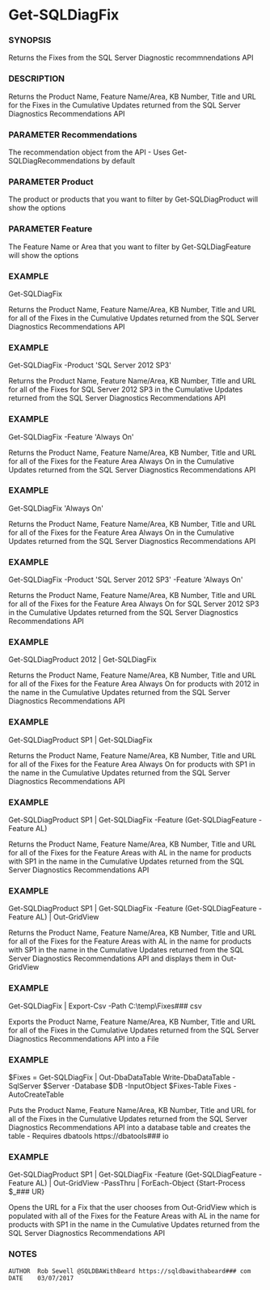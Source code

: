 # Get-SQLDiagFix 

### SYNOPSIS
Returns the Fixes from the SQL Server Diagnostic recommnendations API 

### DESCRIPTION
Returns the Product Name, Feature Name/Area, KB Number, Title and URL for the
Fixes in the Cumulative Updates returned from the SQL Server Diagnostics Recommendations API

### PARAMETER Recommendations
The recommendation object from the API - Uses Get-SQLDiagRecommendations by default

### PARAMETER Product
The product or products that you want to filter by Get-SQLDiagProduct will show the options

### PARAMETER Feature
The Feature Name or Area that you want to filter by Get-SQLDiagFeature will show the options

### EXAMPLE
Get-SQLDiagFix

Returns the Product Name, Feature Name/Area, KB Number, Title and URL for all of the
Fixes in the Cumulative Updates returned from the SQL Server Diagnostics Recommendations API

### EXAMPLE
Get-SQLDiagFix -Product 'SQL Server 2012 SP3'

Returns the Product Name, Feature Name/Area, KB Number, Title and URL for all of the Fixes for 
SQL Server 2012 SP3 in the Cumulative Updates returned from the SQL Server Diagnostics Recommendations API

### EXAMPLE
Get-SQLDiagFix -Feature 'Always On'

Returns the Product Name, Feature Name/Area, KB Number, Title and URL for all of the Fixes for the
Feature Area Always On in the Cumulative Updates returned from the SQL Server Diagnostics Recommendations API

### EXAMPLE
Get-SQLDiagFix 'Always On'

Returns the Product Name, Feature Name/Area, KB Number, Title and URL for all of the Fixes for the
Feature Area Always On in the Cumulative Updates returned from the SQL Server Diagnostics Recommendations API

### EXAMPLE
Get-SQLDiagFix -Product 'SQL Server 2012 SP3' -Feature 'Always On'

Returns the Product Name, Feature Name/Area, KB Number, Title and URL for all of the Fixes for the
Feature Area Always On for SQL Server 2012 SP3 in the Cumulative Updates returned from the SQL Server 
Diagnostics Recommendations API

### EXAMPLE
Get-SQLDiagProduct 2012 | Get-SQLDiagFix 

Returns the Product Name, Feature Name/Area, KB Number, Title and URL for all of the Fixes for the
Feature Area Always On for products with 2012 in the name in the Cumulative Updates returned from 
the SQL Server Diagnostics Recommendations API

### EXAMPLE
Get-SQLDiagProduct SP1 | Get-SQLDiagFix 

Returns the Product Name, Feature Name/Area, KB Number, Title and URL for all of the Fixes for the
Feature Area Always On for products with SP1 in the name in the Cumulative Updates returned from 
the SQL Server Diagnostics Recommendations API

### EXAMPLE
Get-SQLDiagProduct SP1 | Get-SQLDiagFix -Feature (Get-SQLDiagFeature -Feature AL)

Returns the Product Name, Feature Name/Area, KB Number, Title and URL for all of the Fixes for the
Feature Areas with AL in the name for products with SP1 in the name in the Cumulative Updates returned
from the SQL Server Diagnostics Recommendations API

### EXAMPLE
Get-SQLDiagProduct SP1 | Get-SQLDiagFix -Feature (Get-SQLDiagFeature -Feature AL) | Out-GridView

Returns the Product Name, Feature Name/Area, KB Number, Title and URL for all of the Fixes for the
Feature Areas with AL in the name for products with SP1 in the name in the Cumulative Updates returned
from the SQL Server Diagnostics Recommendations API and displays them in Out-GridView

### EXAMPLE
Get-SQLDiagFix | Export-Csv -Path C:\temp\Fixes### csv

Exports the Product Name, Feature Name/Area, KB Number, Title and URL for all of the Fixes in the 
Cumulative Updates returned from the SQL Server Diagnostics Recommendations API into a File

### EXAMPLE
$Fixes =  Get-SQLDiagFix | Out-DbaDataTable
Write-DbaDataTable -SqlServer $Server -Database $DB -InputObject $Fixes-Table Fixes -AutoCreateTable

Puts the Product Name, Feature Name/Area, KB Number, Title and URL for all of the Fixes in the 
Cumulative Updates returned from the SQL Server Diagnostics Recommendations API into a 
database table and creates the table - Requires dbatools https://dbatools### io

### EXAMPLE
Get-SQLDiagProduct SP1 | Get-SQLDiagFix -Feature (Get-SQLDiagFeature -Feature AL) | Out-GridView -PassThru | ForEach-Object {Start-Process $_### UR}

Opens the URL for a Fix that the user chooses from Out-GridView which is populated with all of the Fixes for the
Feature Areas with AL in the name for products with SP1 in the name in the Cumulative Updates returned
from the SQL Server Diagnostics Recommendations API 

### NOTES
    AUTHOR  Rob Sewell @SQLDBAWithBeard https://sqldbawithabeard### com
    DATE    03/07/2017